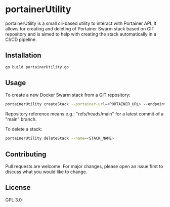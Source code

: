 # portainerUtility

portainerUtility is a small cli-based utility to interact with Portainer API.
It allows for creating and deleting of Portainer Swarm stack based on GIT repository and is aimed to help with creating the stack automatically in a CI/CD pipeline.

## Installation

```bash
go build portainerUtility.go
```

## Usage
To create a new Docker Swarm stack from a GIT repository:
```bash
portainerUtility createStack --portainer-url=<PORTAINER_URL> --endpoint-id=<ENDPOINT_ID> --swarm-id="<SWARM_ID>" --name=<STACK_NAME> --portainer-api-key=<API_KEY> --tls-skip-verify=<true|false> --compose-file "<COMPOSE_FILE.YML>" --repository-url="<GIT_REPOSITORY_URL>" --repository-password="<REPOSITORY_PASSWORD>" --repository-username="<REPOSITORY_USERNAME>" --repository-reference-name="<REPOSITORY_REFERENCE_NAME>" --env=<var1=value1,var2=value2...>
```

Repository reference means e.g.: "refs/heads/main" for a latest commit of a "main" branch.

To delete a stack:
```bash
portainerUtility deleteStack --name=<STACK_NAME>
```

## Contributing

Pull requests are welcome. For major changes, please open an issue first
to discuss what you would like to change.

## License

GPL 3.0
